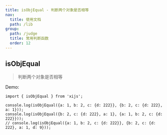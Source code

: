 ```yaml
---
title: isObjEqual - 判断两个对象是否相等
nav:
  title: 使用文档
  path: /lib
group:
  path: /judge
  title: 常用判断函数
  order: 12
---
```


## isObjEqual

> 判断两个对象是否相等

Demo:

```tsx | pure
import { isObjEqual } from 'xijs';

console.log(isObjEqual({a: 1, b: 2, c: {d: 222}}, {b: 2, c: {d: 222}, a: 1}));
console.log(isObjEqual({b: 2, c: {d: 222}, a: 1}, {a: 1, b: 2, c: {d: 222}}));
// console.log(isObjEqual({a: 1, b: 2, c: {d: 222}}, {b: 2, c: {d: 222}, a: 1, d: 9}));
```
